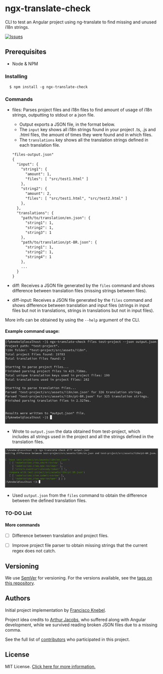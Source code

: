# ngx-translate-check
CLI to test an Angular project using ng-translate to find missing and unused i18n strings.

[![Issues](https://img.shields.io/github/issues-raw/FranciscoKnebel/ngx-translate-check.svg?style=flat-square)](https://github.com/FranciscoKnebel/ngx-translate-check/issues)

## Prerequisites
- Node & NPM


### Installing

```
  $ npm install -g ngx-translate-check
```

### Commands

* files: Parses project files and i18n files to find amount of usage of i18n strings, outputting to stdout or a json file.
  * Output exports a JSON file, in the format below.
  * The `input` key shows all i18n strings found in your project .ts, .js and .html files, the amount of times they were found and in which files.
  * The `translations` key shows all the translation strings defined in each translation file.
  ```
  "files-output.json"
  {
    "input": {
      "string1": {
        "amount": 1,
        "files": [ "src/test1.html" ]
      },
      "string2": {
        "amount": 2,
        "files": [ "src/test1.html", "src/test2.html" ]
      },
    },
    "translations": {
      "path/to/translation/en.json": {
        "string1": 1,
        "string2": 1,
        "string3": 1
      },
      "path/to/translation/pt-BR.json": {
        "string1": 1,
        "string2": 1,
        "string4": 1
      },
      ...
    }
  }
  ```

* diff: Receives a JSON file generated by the `files` command and shows difference between translation files (missing strings between files).

* diff-input: Receives a JSON file generated by the `files` command and shows difference between translation and input files (strings in input files but not in translations, strings in translations but not in input files).

More info can be obtained by using the `--help` argument of the CLI.

#### Example command usage:

![files](assets/files.png)
- Wrote to `output.json` the data obtained from test-project, which includes all strings used in the project and all the strings defined in the translation files.

![files](assets/diff.png)
- Used `output.json` from the `files` command to obtain the difference between the defined translation files.

### TO-DO List

#### More commands

- [ ] Difference between translation and project files.

- [ ] Improve project file parser to obtain missing strings that the current regex does not catch.

## Versioning

We use [SemVer](http://semver.org/) for versioning. For the versions available, see the [tags on this repository](https://github.com/FranciscoKnebel/ngx-translate-check/tags).


## Authors

Initial project implementation by [Francisco Knebel](https://github.com/franciscoknebel).

Project idea credits to [Arthur Jacobs](https://github.com/asjacobs92), who suffered along with Angular development, while we survived reading broken JSON files due to a missing comma.

See the full list of [contributors](https://github.com/FranciscoKnebel/ngx-translate-check/contributors) who participated in this project.

## License
MIT License. [Click here for more information.](LICENSE.md)

